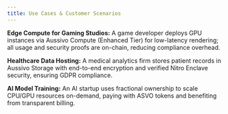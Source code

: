 ```yaml
---
title: Use Cases & Customer Scenarios
---
```


**Edge Compute for Gaming Studios:** A game developer deploys GPU instances via Aussivo Compute (Enhanced Tier) for low-latency rendering; all usage and security proofs are on-chain, reducing compliance overhead.

**Healthcare Data Hosting:** A medical analytics firm stores patient records in Aussivo Storage with end-to-end encryption and verified Nitro Enclave security, ensuring GDPR compliance.

**AI Model Training:** An AI startup uses fractional ownership to scale CPU/GPU resources on-demand, paying with ASVO tokens and benefiting from transparent billing.
